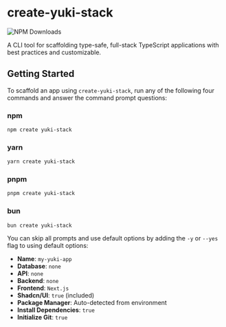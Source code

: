 # create-yuki-stack

![NPM Downloads](https://img.shields.io/npm/dw/create-yuki-stack)

A CLI tool for scaffolding type-safe, full-stack TypeScript applications with best practices and customizable.

## Getting Started

To scaffold an app using `create-yuki-stack`, run any of the following four commands and answer the command prompt questions:

### npm

```bash
npm create yuki-stack
```

### yarn

```bash
yarn create yuki-stack
```

### pnpm

```bash
pnpm create yuki-stack
```

### bun

```bash
bun create yuki-stack
```

You can skip all prompts and use default options by adding the `-y` or `--yes` flag to using default options:

- **Name**: `my-yuki-app`
- **Database**: `none`
- **API**: `none`
- **Backend**: `none`
- **Frontend**: `Next.js`
- **Shadcn/UI**: `true` (included)
- **Package Manager**: Auto-detected from environment
- **Install Dependencies**: `true`
- **Initialize Git**: `true`
